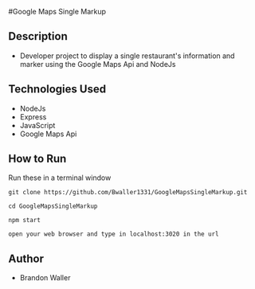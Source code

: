 #Google Maps Single Markup

## Description

- Developer project to display a single restaurant's information and marker using the Google Maps Api and NodeJs

## Technologies Used
- NodeJs
- Express
- JavaScript
- Google Maps Api

## How to Run
Run these in a terminal window
```
git clone https://github.com/Bwaller1331/GoogleMapsSingleMarkup.git

cd GoogleMapsSingleMarkup

npm start

open your web browser and type in localhost:3020 in the url
```

## Author
- Brandon Waller
